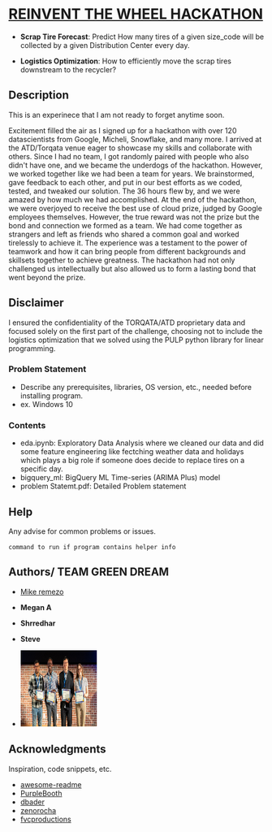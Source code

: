 # [REINVENT THE WHEEL HACKATHON](https://www.reinvent-the-wheel.com/)

* __Scrap Tire Forecast__: Predict How many tires of a given size_code will be collected by a given Distribution Center every day.

* __Logistics Optimization__: How to efficiently move the scrap tires downstream to the recycler?

## Description

This is an experinece that I am not ready to forget anytime soon.

Excitement filled the air as I signed up for a hackathon with over 120 datascientists from Google, Micheli, Snowflake, and many more. I arrived at the ATD/Torqata venue eager to showcase my skills and collaborate with others. Since I had no team, I got randomly paired with people who also didn't have one, and we became the underdogs of the hackathon. However, we worked together like we had been a team for years. We brainstormed, gave feedback to each other, and put in our best efforts as we coded, tested, and tweaked our solution. The 36 hours flew by, and we were amazed by how much we had accomplished. At the end of the hackathon, we were overjoyed to receive the best use of cloud prize, judged by Google employees themselves. However, the true reward was not the prize but the bond and connection we formed as a team. We had come together as strangers and left as friends who shared a common goal and worked tirelessly to achieve it. The experience was a testament to the power of teamwork and how it can bring people from different backgrounds and skillsets together to achieve greatness. The hackathon had not only challenged us intellectually but also allowed us to form a lasting bond that went beyond the prize.

## Disclaimer

I ensured the confidentiality of the TORQATA/ATD proprietary data and focused solely on the first part of the challenge, choosing not to include the logistics optimization that we solved using the PULP python library for linear programming.

### Problem Statement

* Describe any prerequisites, libraries, OS version, etc., needed before installing program.
* ex. Windows 10

### Contents

* eda.ipynb: Exploratory Data Analysis where we cleaned our data and did some feature engineering like fectching weather data and holidays which plays a big role if someone does decide to replace tires on a specific day.
* bigquery_ml: BigQuery ML Time-series (ARIMA Plus) model
* problem Statemt.pdf: Detailed Problem statement





## Help

Any advise for common problems or issues.
```
command to run if program contains helper info
```

## Authors/ TEAM GREEN DREAM


* [Mike remezo](https://www.linkedin.com/in/mike-remezo/)
* __Megan A__
* __Shrredhar__
* __Steve__

* <img src="bestUseofCloud.jpeg" alt="Green Dream team" style="height: 150px; width:150px;"/>


## Acknowledgments

Inspiration, code snippets, etc.
* [awesome-readme](https://github.com/matiassingers/awesome-readme)
* [PurpleBooth](https://gist.github.com/PurpleBooth/109311bb0361f32d87a2)
* [dbader](https://github.com/dbader/readme-template)
* [zenorocha](https://gist.github.com/zenorocha/4526327)
* [fvcproductions](https://gist.github.com/fvcproductions/1bfc2d4aecb01a834b46)